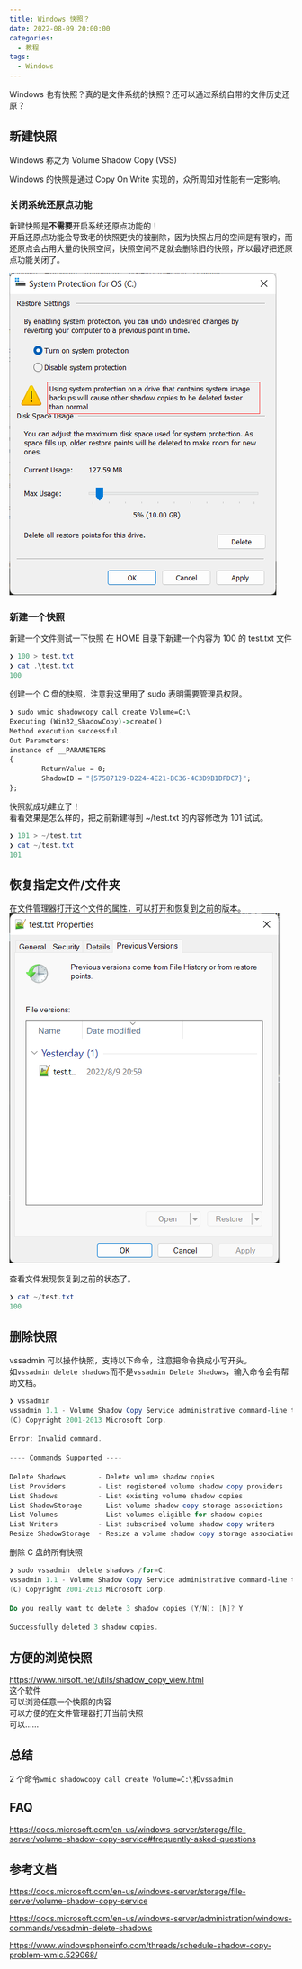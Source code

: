 ```yaml
---
title: Windows 快照？
date: 2022-08-09 20:00:00
categories:
  - 教程
tags:
  - Windows
---
```


Windows 也有快照？真的是文件系统的快照？还可以通过系统自带的文件历史还原？

<!-- more -->

## 新建快照

Windows 称之为 Volume Shadow Copy (VSS)

Windows 的快照是通过 Copy On Write 实现的，众所周知对性能有一定影响。

### 关闭系统还原点功能

新建快照是**不需要**开启系统还原点功能的！  
开启还原点功能会导致老的快照更快的被删除，因为快照占用的空间是有限的，而还原点会占用大量的快照空间，快照空间不足就会删除旧的快照，所以最好把还原点功能关闭了。

![还原点功能](images/2022-08-10-14-07-54.png)

### 新建一个快照

新建一个文件测试一下快照
在 HOME 目录下新建一个内容为 100 的 test.txt 文件

```powershell
❯ 100 > test.txt
❯ cat .\test.txt
100
```

创建一个 C 盘的快照，注意我这里用了 sudo 表明需要管理员权限。

```cmd
❯ sudo wmic shadowcopy call create Volume=C:\
Executing (Win32_ShadowCopy)->create()
Method execution successful.
Out Parameters:
instance of __PARAMETERS
{
        ReturnValue = 0;
        ShadowID = "{57587129-D224-4E21-BC36-4C3D9B1DFDC7}";
};
```

快照就成功建立了！  
看看效果是怎么样的，把之前新建得到 ~/test.txt 的内容修改为 101 试试。

```powershell
❯ 101 > ~/test.txt
❯ cat ~/test.txt
101
```

## 恢复指定文件/文件夹

在文件管理器打开这个文件的属性，可以打开和恢复到之前的版本。
![文件属性](images/2022-08-10-14-36-33.png)

查看文件发现恢复到之前的状态了。

```powershell
❯ cat ~/test.txt
100
```

## 删除快照

vssadmin 可以操作快照，支持以下命令，注意把命令换成小写开头。  
如`vssadmin delete shadows`而不是`vssadmin Delete Shadows`，输入命令会有帮助文档。

```powershell
❯ vssadmin
vssadmin 1.1 - Volume Shadow Copy Service administrative command-line tool
(C) Copyright 2001-2013 Microsoft Corp.

Error: Invalid command.

---- Commands Supported ----

Delete Shadows        - Delete volume shadow copies
List Providers        - List registered volume shadow copy providers
List Shadows          - List existing volume shadow copies
List ShadowStorage    - List volume shadow copy storage associations
List Volumes          - List volumes eligible for shadow copies
List Writers          - List subscribed volume shadow copy writers
Resize ShadowStorage  - Resize a volume shadow copy storage association
```

删除 C 盘的所有快照

```powershell
❯ sudo vssadmin  delete shadows /for=C:
vssadmin 1.1 - Volume Shadow Copy Service administrative command-line tool
(C) Copyright 2001-2013 Microsoft Corp.

Do you really want to delete 3 shadow copies (Y/N): [N]? Y

Successfully deleted 3 shadow copies.
```

## 方便的浏览快照

<https://www.nirsoft.net/utils/shadow_copy_view.html>  
这个软件  
可以浏览任意一个快照的内容  
可以方便的在文件管理器打开当前快照  
可以……

## 总结

2 个命令`wmic shadowcopy call create Volume=C:\`和`vssadmin`

## FAQ

<https://docs.microsoft.com/en-us/windows-server/storage/file-server/volume-shadow-copy-service#frequently-asked-questions>

## 参考文档

<https://docs.microsoft.com/en-us/windows-server/storage/file-server/volume-shadow-copy-service>

<https://docs.microsoft.com/en-us/windows-server/administration/windows-commands/vssadmin-delete-shadows>

<https://www.windowsphoneinfo.com/threads/schedule-shadow-copy-problem-wmic.529068/>
